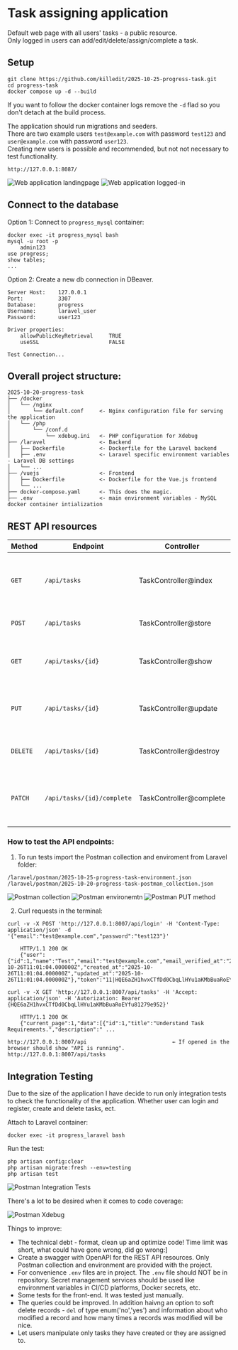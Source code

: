 # Task assigning application

Default web page with all users' tasks - a public resource.</br>
Only logged in users can add/edit/delete/assign/complete a task.</br>

## Setup
```
git clone https://github.com/killedit/2025-10-25-progress-task.git
cd progress-task
docker compose up -d --build
```
If you want to follow the docker container logs remove the `-d` flad so you don't detach at the build process.

The application should run migrations and seeders.</br>
There are two example users `test@example.com` with password `test123` and `user@example.com` with password `user123`.</br>
Creating new users is possible and recommended, but not not necessary to test functionality.

`http://127.0.0.1:8087/`

![Web application landingpage](laravel/resources/images/2025-10-25-progress-task-landing-page.png)
![Web application logged-in](laravel/resources/images/2025-10-25-progress-task-logged-in.png)

## Connect to the database

Option 1: Connect to `progress_mysql` container:

```
docker exec -it progress_mysql bash
mysql -u root -p
    admin123
use progress;
show tables;
...
```

Option 2: Create a new db connection in DBeaver.

```
Server Host:    127.0.0.1
Port:           3307
Database:       progress
Username:       laravel_user
Password:       user123

Driver properties:
    allowPublicKeyRetrieval     TRUE
    useSSL                      FALSE

Test Connection...
```

## Overall project structure:

```
2025-10-20-progress-task
├── /docker
│   └── /nginx
│       └── default.conf     <- Nginx configuration file for serving the application
│   └── /php
│       └── /conf.d
│           └── xdebug.ini   <- PHP configuration for Xdebug
├── /laravel                 <- Backend
│   ├── Dockerfile           <- Dockerfile for the Laravel backend
│   ├── .env                 <- Laravel specific environment variables - Laravel DB settings
│   └── ...
├── /vuejs                   <- Frontend
│   ├── Dockerfile           <- Dockerfile for the Vue.js frontend
│   └── ...
├── docker-compose.yaml      <- This does the magic.
├── .env                     <- main environment variables - MySQL docker container intialization
```

## REST API resources

| Method   | Endpoint                   | Controller              | Description                                                    |
| -------- | -------------------------- | ----------------------- | -------------------------------------------------------------- |
| `GET`    | `/api/tasks`               | TaskController@index    | List all tasks (auth user’s tasks or public tasks). Paginated. |
| `POST`   | `/api/tasks`               | TaskController@store    | Create a new task (auth user).                                 |
| `GET`    | `/api/tasks/{id}`          | TaskController@show     | View a single task (only if user owns or created it).          |
| `PUT`    | `/api/tasks/{id}`          | TaskController@update   | Update task fields (only if user owns or created it).          |
| `DELETE` | `/api/tasks/{id}`          | TaskController@destroy  | Delete task (only if user owns or created it).                 |
| `PATCH`  | `/api/tasks/{id}/complete` | TaskController@complete | Mark a task as completed (only if user owns or created it).    |

### How to test the API endpoints:

1. To run tests import the Postman collection and enviroment from Laravel folder:

`/laravel/postman/2025-10-25-progress-task-environment.json` </br>
`/laravel/postman/2025-10-20-progress-task-postman_collection.json`

![Postman collection](laravel/resources/images/2025-10-25-progress-task-postman-collection.png) 
![Postman environemtn](laravel/resources/images/2025-10-25-progress-task-postman-environment.png) 
![Postman PUT method](laravel/resources/images/2025-10-25-progress-task-postman-collection-put-method.png) 

2. Curl requests in the terminal:

```
curl -v -X POST 'http://127.0.0.1:8007/api/login' -H 'Content-Type: application/json' -d '{"email":"test@example.com","password":"test123"}'

    HTTP/1.1 200 OK
    {"user":{"id":1,"name":"Test","email":"test@example.com","email_verified_at":"2025-10-26T11:01:04.000000Z","created_at":"2025-10-26T11:01:04.000000Z","updated_at":"2025-10-26T11:01:04.000000Z"},"token":"11|HQE6aZH1hvxCTfDd0CbqLlHYu1aKMbBuaRoEYfu81279e952"}

curl -v -X GET 'http://127.0.0.1:8007/api/tasks' -H 'Accept: application/json' -H 'Autorization: Bearer {HQE6aZH1hvxCTfDd0CbqLlHYu1aKMbBuaRoEYfu81279e952}'

    HTTP/1.1 200 OK
    {"current_page":1,"data":[{"id":1,"title":"Understand Task Requirements.","description":" ...

http://127.0.0.1:8007/api                           ← If opened in the browser should show "API is running".
http://127.0.0.1:8007/api/tasks
```

## Integration Testing
Due to the size of the application I have decide to run only integration tests to check the functionality of the application. Whether user can login and register, create and delete tasks, ect.

Attach to Laravel container:
```
docker exec -it progress_laravel bash
```
Run the test:
```
php artisan config:clear
php artisan migrate:fresh --env=testing
php artisan test
```
![Postman Integration Tests](laravel/resources/images/2025-10-25-progress-task-integration-tests.png) 

There's a lot to be desired when it comes to code coverage:

![Postman Xdebug](laravel/resources/images/2025-10-25-progress-task-xdebug.png) 

Things to improve:
- The technical debt - format, clean up and optimize code! Time limit was short, what could have gone wrong, did go wrong:]
- Create a swagger with OpenAPI for the REST API resources. Only Postman collection and environment are provided with the project.
- For convenience `.env` files are in project. The `.env` file should NOT be in repository. Secret management services should be used like environment variables in CI/CD platforms, Docker secrets, etc.
- Some tests for the front-end. It was tested just manually.
- The queries could be improved. In addition haivng an option to soft delete records - `del` of type enum('no','yes') and information about who modified a record and how many times a records was modified will be nice.
- Let users manipulate only tasks they have created or they are assigned to.